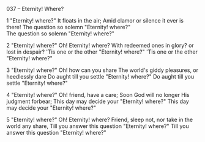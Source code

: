 037 – Eternity!  Where?


1
"Eternity!  where?"  It floats in the air;
Amid clamor or silence it ever is there!
The question so solemn "Eternity!  where?"  
The question so solemn "Eternity!  where?"

2
"Eternity!  where?"  Oh!  Eternity!  where?
With redeemed ones in glory?  or lost in despair?
'Tis one or the other  "Eternity!  where?"
'Tis one or the other "Eternity!  where?"

3
"Eternity!  where?"  Oh!  how can you share
The world's giddy pleasures, or heedlessly dare
Do aught till you settle  "Eternity!  where?"
Do aught till you settle  "Eternity!  where?"

4
"Eternity!  where?"  Oh!  friend, have a care;
Soon God will no longer His judgment forbear;
This day may decide your "Eternity!  where?"
This day may decide your "Eternity!  where?"

5
"Eternity!  where?"  Oh!  Eternity!  where?
Friend, sleep not, nor take in the world any share,
Till you answer this question "Eternity!  where?"
Till you answer this question "Eternity!  where?"
